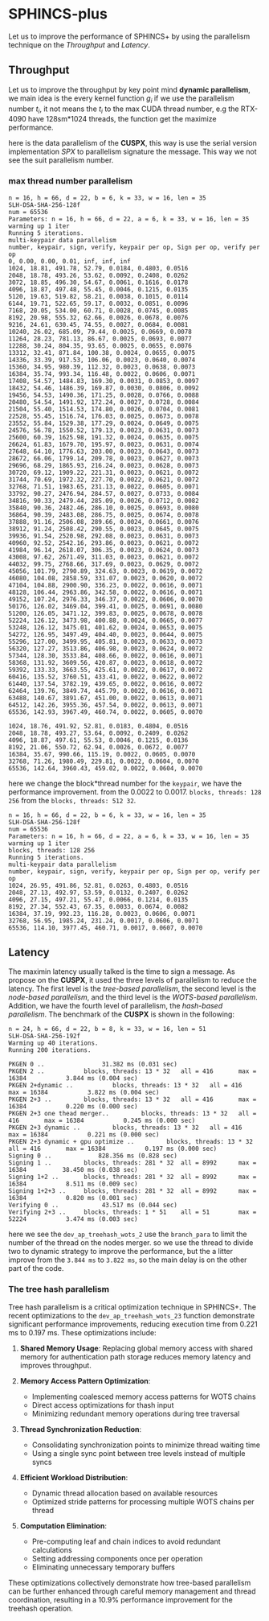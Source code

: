 # SPHINCS-plus

Let us to improve the performance of SPHINCS+ by using the parallelism technique on the _Throughput_ and _Latency_.

## Throughput

Let us to improve the throughput by key point mind **dynamic parallelism**, we main idea is the every kernel function $g_i$ if we use the parallelism number $t_i$, it not means the $t_i$ to the max CUDA thread number, e.g the RTX-4090 have 128sm*1024 threads, the function get the maximize performance.

here is the data parallelism of the **CUSPX**, this way is use the serial version implementation _SPX_ to parallelism signature the message. This way we not see the suit parallelism number.


### max thread number parallelism

```shell
n = 16, h = 66, d = 22, b = 6, k = 33, w = 16, len = 35
SLH-DSA-SHA-256-128f
num = 65536
Parameters: n = 16, h = 66, d = 22, a = 6, k = 33, w = 16, len = 35
warming up 1 iter
Running 5 iterations.
multi-keypair data parallelism
number, keypair, sign, verify, keypair per op, Sign per op, verify per op
0, 0.00, 0.00, 0.01, inf, inf, inf
1024, 18.81, 491.78, 52.79, 0.0184, 0.4803, 0.0516
2048, 18.78, 493.26, 53.62, 0.0092, 0.2408, 0.0262
3072, 18.85, 496.30, 54.67, 0.0061, 0.1616, 0.0178
4096, 18.87, 497.48, 55.45, 0.0046, 0.1215, 0.0135
5120, 19.63, 519.82, 58.21, 0.0038, 0.1015, 0.0114
6144, 19.71, 522.65, 59.17, 0.0032, 0.0851, 0.0096
7168, 20.05, 534.00, 60.71, 0.0028, 0.0745, 0.0085
8192, 20.98, 555.32, 62.66, 0.0026, 0.0678, 0.0076
9216, 24.61, 630.45, 74.55, 0.0027, 0.0684, 0.0081
10240, 26.02, 685.09, 79.44, 0.0025, 0.0669, 0.0078
11264, 28.23, 781.13, 86.67, 0.0025, 0.0693, 0.0077
12288, 30.24, 804.35, 93.65, 0.0025, 0.0655, 0.0076
13312, 32.41, 871.84, 100.38, 0.0024, 0.0655, 0.0075
14336, 33.39, 917.53, 106.06, 0.0023, 0.0640, 0.0074
15360, 34.95, 980.39, 112.32, 0.0023, 0.0638, 0.0073
16384, 35.74, 993.34, 116.48, 0.0022, 0.0606, 0.0071
17408, 54.57, 1484.83, 169.30, 0.0031, 0.0853, 0.0097
18432, 54.46, 1486.39, 169.87, 0.0030, 0.0806, 0.0092
19456, 54.53, 1490.36, 171.25, 0.0028, 0.0766, 0.0088
20480, 54.54, 1491.92, 172.24, 0.0027, 0.0728, 0.0084
21504, 55.40, 1514.53, 174.80, 0.0026, 0.0704, 0.0081
22528, 55.45, 1516.74, 176.03, 0.0025, 0.0673, 0.0078
23552, 55.84, 1529.38, 177.29, 0.0024, 0.0649, 0.0075
24576, 56.78, 1550.52, 179.13, 0.0023, 0.0631, 0.0073
25600, 60.39, 1625.98, 191.32, 0.0024, 0.0635, 0.0075
26624, 61.83, 1679.70, 195.97, 0.0023, 0.0631, 0.0074
27648, 64.10, 1776.63, 203.00, 0.0023, 0.0643, 0.0073
28672, 66.06, 1799.14, 209.78, 0.0023, 0.0627, 0.0073
29696, 68.29, 1865.93, 216.24, 0.0023, 0.0628, 0.0073
30720, 69.12, 1909.22, 221.31, 0.0023, 0.0621, 0.0072
31744, 70.69, 1972.32, 227.70, 0.0022, 0.0621, 0.0072
32768, 71.51, 1983.65, 231.13, 0.0022, 0.0605, 0.0071
33792, 90.27, 2476.94, 284.57, 0.0027, 0.0733, 0.0084
34816, 90.33, 2479.44, 285.09, 0.0026, 0.0712, 0.0082
35840, 90.36, 2482.46, 286.10, 0.0025, 0.0693, 0.0080
36864, 90.39, 2483.08, 286.75, 0.0025, 0.0674, 0.0078
37888, 91.16, 2506.08, 289.66, 0.0024, 0.0661, 0.0076
38912, 91.24, 2508.42, 290.55, 0.0023, 0.0645, 0.0075
39936, 91.54, 2520.98, 292.08, 0.0023, 0.0631, 0.0073
40960, 92.52, 2542.16, 293.86, 0.0023, 0.0621, 0.0072
41984, 96.14, 2618.07, 306.35, 0.0023, 0.0624, 0.0073
43008, 97.62, 2671.49, 311.03, 0.0023, 0.0621, 0.0072
44032, 99.75, 2768.66, 317.69, 0.0023, 0.0629, 0.0072
45056, 101.79, 2790.89, 324.63, 0.0023, 0.0619, 0.0072
46080, 104.08, 2858.59, 331.07, 0.0023, 0.0620, 0.0072
47104, 104.88, 2900.90, 336.23, 0.0022, 0.0616, 0.0071
48128, 106.44, 2963.86, 342.58, 0.0022, 0.0616, 0.0071
49152, 107.24, 2976.33, 346.37, 0.0022, 0.0606, 0.0070
50176, 126.02, 3469.04, 399.41, 0.0025, 0.0691, 0.0080
51200, 126.05, 3471.12, 399.83, 0.0025, 0.0678, 0.0078
52224, 126.12, 3473.98, 400.88, 0.0024, 0.0665, 0.0077
53248, 126.12, 3475.01, 401.62, 0.0024, 0.0653, 0.0075
54272, 126.95, 3497.49, 404.40, 0.0023, 0.0644, 0.0075
55296, 127.00, 3499.95, 405.81, 0.0023, 0.0633, 0.0073
56320, 127.27, 3513.86, 406.98, 0.0023, 0.0624, 0.0072
57344, 128.30, 3533.84, 408.66, 0.0022, 0.0616, 0.0071
58368, 131.92, 3609.56, 420.87, 0.0023, 0.0618, 0.0072
59392, 133.33, 3663.55, 425.61, 0.0022, 0.0617, 0.0072
60416, 135.52, 3760.51, 433.41, 0.0022, 0.0622, 0.0072
61440, 137.54, 3782.19, 439.65, 0.0022, 0.0616, 0.0072
62464, 139.76, 3849.74, 445.79, 0.0022, 0.0616, 0.0071
63488, 140.67, 3891.67, 451.00, 0.0022, 0.0613, 0.0071
64512, 142.26, 3955.36, 457.54, 0.0022, 0.0613, 0.0071
65536, 142.93, 3967.49, 460.74, 0.0022, 0.0605, 0.0070

1024, 18.76, 491.92, 52.81, 0.0183, 0.4804, 0.0516
2048, 18.78, 493.27, 53.64, 0.0092, 0.2409, 0.0262
4096, 18.87, 497.61, 55.53, 0.0046, 0.1215, 0.0136
8192, 21.06, 550.72, 62.94, 0.0026, 0.0672, 0.0077
16384, 35.67, 990.66, 115.19, 0.0022, 0.0605, 0.0070
32768, 71.26, 1980.49, 229.81, 0.0022, 0.0604, 0.0070
65536, 142.64, 3960.43, 459.02, 0.0022, 0.0604, 0.0070
```

here we change the block*thread number for the `keypair`, we have the performance improvement. from the 0.0022 to 0.0017. `blocks, threads: 128 256` from the `blocks, threads: 512 32`.

```shell
n = 16, h = 66, d = 22, b = 6, k = 33, w = 16, len = 35
SLH-DSA-SHA-256-128f
num = 65536
Parameters: n = 16, h = 66, d = 22, a = 6, k = 33, w = 16, len = 35
warming up 1 iter
blocks, threads: 128 256
Running 5 iterations.
multi-keypair data parallelism
number, keypair, sign, verify, keypair per op, Sign per op, verify per op
1024, 26.95, 491.86, 52.81, 0.0263, 0.4803, 0.0516
2048, 27.13, 492.97, 53.59, 0.0132, 0.2407, 0.0262
4096, 27.15, 497.21, 55.47, 0.0066, 0.1214, 0.0135
8192, 27.34, 552.43, 67.35, 0.0033, 0.0674, 0.0082
16384, 37.19, 992.23, 116.28, 0.0023, 0.0606, 0.0071
32768, 56.95, 1985.24, 231.24, 0.0017, 0.0606, 0.0071
65536, 114.10, 3977.45, 460.71, 0.0017, 0.0607, 0.0070
```

## Latency

The maximin latency usually talked is the time to sign a message. As propose on the **CUSPX**, it used the three levels of parallelism to reduce the latency. The first level is the _tree-based parallelism_, the second level is the _node-based parallelism_, and the third level is the _WOTS-based parallelism_. Addition, we have the fourth level of parallelism, the _hash-based parallelism_. The benchmark of the **CUSPX** is shown in the following:

```shell
n = 24, h = 66, d = 22, b = 8, k = 33, w = 16, len = 51
SLH-DSA-SHA-256-192f
Warming up 40 iterations.
Running 200 iterations.

PKGEN 0 ..                31.382 ms (0.031 sec)
PKGEN 2 ..           blocks, threads: 13 * 32   all = 416       max = 16384           3.844 ms (0.004 sec)
PKGEN 2+dynamic ..           blocks, threads: 13 * 32   all = 416       max = 16384           3.822 ms (0.004 sec)
PKGEN 2+3 ..         blocks, threads: 13 * 32   all = 416       max = 16384           0.220 ms (0.000 sec)
PKGEN 2+3 one thead merger..         blocks, threads: 13 * 32   all = 416       max = 16384           0.245 ms (0.000 sec)
PKGEN 2+3 dynamic ..         blocks, threads: 13 * 32   all = 416       max = 16384           0.221 ms (0.000 sec)
PKGEN 2+3 dynamic + gpu optimize ..         blocks, threads: 13 * 32   all = 416       max = 16384           0.197 ms (0.000 sec)
Signing 0 ..             828.356 ms (0.828 sec)
Signing 1 ..         blocks, threads: 281 * 32  all = 8992      max = 16384          38.450 ms (0.038 sec)
Signing 1+2 ..       blocks, threads: 281 * 32  all = 8992      max = 16384           8.511 ms (0.009 sec)
Signing 1+2+3 ..     blocks, threads: 281 * 32  all = 8992      max = 16384           0.820 ms (0.001 sec)
Verifying 0 ..            43.517 ms (0.044 sec)
Verifying 2+3 ..     blocks, threads: 1 * 51    all = 51        max = 52224           3.474 ms (0.003 sec)
```

here we see the `dev_ap_treehash_wots_2` use the `branch_para` to limit the number of the thread on the nodes merger. so we use the thread to divide two to dynamic strategy to improve the performance, but the a litter improve from the `3.844 ms` to `3.822 ms`, so the main delay is on the other part of the code.

### The tree hash parallelism

Tree hash parallelism is a critical optimization technique in SPHINCS+. The recent optimizations to the `dev_ap_treehash_wots_23` function demonstrate significant performance improvements, reducing execution time from 0.221 ms to 0.197 ms. These optimizations include:

1. **Shared Memory Usage**: Replacing global memory access with shared memory for authentication path storage reduces memory latency and improves throughput.

2. **Memory Access Pattern Optimization**:

    - Implementing coalesced memory access patterns for WOTS chains
    - Direct access optimizations for thash input
    - Minimizing redundant memory operations during tree traversal

3. **Thread Synchronization Reduction**:

    - Consolidating synchronization points to minimize thread waiting time
    - Using a single sync point between tree levels instead of multiple syncs

4. **Efficient Workload Distribution**:

    - Dynamic thread allocation based on available resources
    - Optimized stride patterns for processing multiple WOTS chains per thread

5. **Computation Elimination**:
    - Pre-computing leaf and chain indices to avoid redundant calculations
    - Setting addressing components once per operation
    - Eliminating unnecessary temporary buffers

These optimizations collectively demonstrate how tree-based parallelism can be further enhanced through careful memory management and thread coordination, resulting in a 10.9% performance improvement for the treehash operation.

